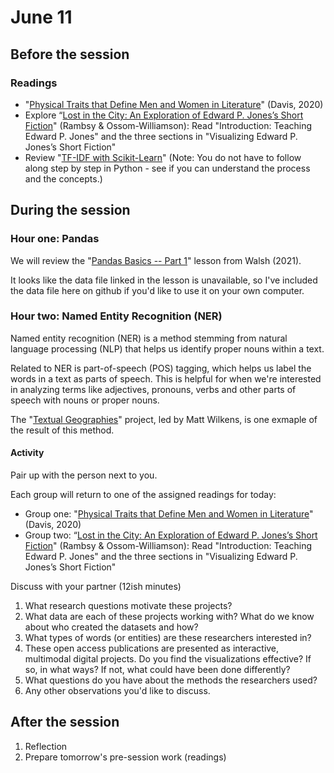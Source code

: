 # June 11

## Before the session

### Readings

* "[Physical Traits that Define Men and Women in Literature](https://pudding.cool/2020/07/gendered-descriptions/)" (Davis, 2020)
* Explore “[Lost in the City: An Exploration of Edward P. Jones’s Short Fiction](https://iopn.library.illinois.edu/scalar/lost-in-the-city-a-exploration-of-edward-p-joness-short-fiction-/the-introduction-an-authors-note)" (Rambsy & Ossom-Williamson): Read "Introduction: Teaching Edward P. Jones" and the three sections in "Visualizing Edward P. Jones’s Short Fiction" 
* Review "[TF-IDF with Scikit-Learn](https://melaniewalsh.github.io/Intro-Cultural-Analytics/05-Text-Analysis/03-TF-IDF-Scikit-Learn.html)" (Note: You do not have to follow along step by step in Python - see if you can understand the process and the concepts.)


## During the session

### Hour one: Pandas

We will review the "[Pandas Basics -- Part 1](https://melaniewalsh.github.io/Intro-Cultural-Analytics/03-Data-Analysis/01-Pandas-Basics-Part1.html)" lesson from Walsh (2021).

It looks like the data file linked in the lesson is unavailable, so I've included the data file here on github if you'd like to use it on your own computer.

### Hour two: Named Entity Recognition (NER)

Named entity recognition (NER) is a method stemming from natural language processing (NLP) that helps us identify proper nouns within a text.

Related to NER is part-of-speech (POS) tagging, which helps us label the words in a text as parts of speech. This is helpful for when we're interested in analyzing terms like adjectives, pronouns, verbs and other parts of speech with nouns or proper nouns.

The "[Textual Geographies](https://txtgeo.net/)" project, led by Matt Wilkens, is one exmaple of the result of this method.


#### Activity

Pair up with the person next to you. 

Each group will return to one of the assigned readings for today:
* Group one: "[Physical Traits that Define Men and Women in Literature](https://pudding.cool/2020/07/gendered-descriptions/)" (Davis, 2020)
* Group two: “[Lost in the City: An Exploration of Edward P. Jones’s Short Fiction](https://iopn.library.illinois.edu/scalar/lost-in-the-city-a-exploration-of-edward-p-joness-short-fiction-/the-introduction-an-authors-note)" (Rambsy & Ossom-Williamson): Read "Introduction: Teaching Edward P. Jones" and the three sections in "Visualizing Edward P. Jones’s Short Fiction" 

Discuss with your partner (12ish minutes)
1. What research questions motivate these projects?
2. What data are each of these projects working with? What do we know about who created the datasets and how?
3. What types of words (or entities) are these researchers interested in?
4. These open access publications are presented as interactive, multimodal digital projects. Do you find the visualizations effective? If so, in what ways? If not, what could have been done differently?
5. What questions do you have about the methods the researchers used?
6. Any other observations you'd like to discuss.

## After the session
1. Reflection
2. Prepare tomorrow's pre-session work (readings)
